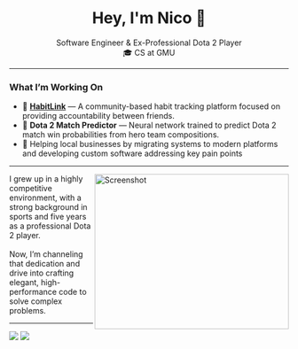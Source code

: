 <h1 align = "center"> Hey, I'm Nico 👋</h1>

<p align = "center"> 
  Software Engineer & Ex-Professional Dota 2 Player <br/>
  🎓 CS at GMU
</p>

--- 

### What I’m Working On

- 🤝 **[HabitLink](https://github.com/rossi2nico/HabitLink)** — A community-based habit tracking platform focused on providing accountability between friends.
- 🧠 **Dota 2 Match Predictor** — Neural network trained to predict Dota 2 match win probabilities from hero team compositions.
- 🚀 Helping local businesses by migrating systems to modern platforms and developing custom software addressing key pain points

---

<a title="Rank 1 in Dota" style="cursor: pointer; float: right;" href="https://liquipedia.net/dota2/Red2" target="_blank">
  <img align = "right" width="350" height="280" alt="Screenshot" src="https://github.com/user-attachments/assets/c67572f8-7ae9-4f6c-a1d1-a9523d5a0afa" />
</a>

I grew up in a highly competitive environment, with a strong background in sports and five years as a professional Dota 2 player.  
<br/>
Now, I’m channeling that dedication and drive into crafting elegant, high-performance code to solve complex problems.  

---

<p align="left">
  <img src="https://skillicons.dev/icons?i=java,js,py,c,ts,react" />
  <img src="https://skillicons.dev/icons?i=postman,mongodb,supabase,postgres"/>
</p>



